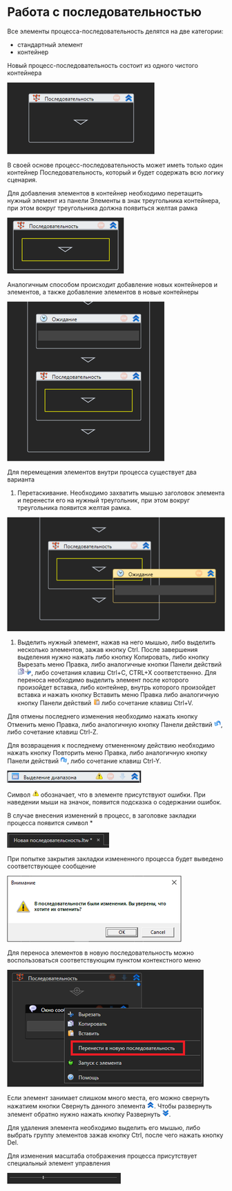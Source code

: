 # Работа с последовательностью

Все элементы процесса-последовательность делятся на две категории:

* стандартный элемент
* контейнер

Новый процесс-последовательность состоит из одного чистого контейнера

![](<../../.gitbook/assets/0 (174).png>)

В своей основе процесс-последовательность может иметь только один контейнер Последовательность, который и будет содержать всю логику сценария.

Для добавления элементов в контейнер необходимо перетащить нужный элемент из панели Элементы в знак треугольника контейнера, при этом вокруг треугольника должна появиться желтая рамка

![](<../../.gitbook/assets/1 (132).png>)

Аналогичным способом происходит добавление новых контейнеров и элементов, а также добавление элементов в новые контейнеры

![](<../../.gitbook/assets/2 (13).png>)

Для перемещения элементов внутри процесса существует два варианта

1. Перетаскивание. Необходимо захватить мышью заголовок элемента и перенести его на нужный треугольник, при этом вокруг треугольника появится желтая рамка.

![](<../../.gitbook/assets/3 (5).png>)

1. Выделить нужный элемент, нажав на него мышью, либо выделить несколько элементов, зажав кнопку Ctrl. После завершения выделения нужно нажать либо кнопку Копировать, либо кнопку Вырезать меню Правка, либо аналогичные кнопки Панели действий ![](../../.gitbook/assets/btnCopy.png)![](<../../.gitbook/assets/5 (2).png>), либо сочетания клавиш Ctrl+C, CTRL+X соответственно. Для переноса необходимо выделить элемент после которого произойдет вставка, либо контейнер, внутрь которого произойдет вставка и нажать кнопку Вставить меню Правка либо аналогичную кнопку Панели действий ![](<../../.gitbook/assets/6 (3).png>) либо сочетание клавиш Ctrl+V.

Для отмены последнего изменения необходимо нажать кнопку Отменить меню Правка, либо аналогичную кнопку Панели действий ![](<../../.gitbook/assets/7 (3).png>), либо сочетание клавиш Ctrl-Z.

Для возвращения к последнему отмененному действию необходимо нажать кнопку Повторить меню Правка, либо аналогичную кнопку Панели действий ![](<../../.gitbook/assets/8 (1) (1).png>), либо сочетание клавиш Ctrl-Y.

![](<../../.gitbook/assets/001 (21).png>)

Символ ![](../../.gitbook/assets/error.png) обозначает, что в элементе присутствуют ошибки. При наведении мыши на значок, появится подсказка о содержании ошибок.

В случае внесения изменений в процесс, в заголовке закладки процесса появится символ \*

![](<../../.gitbook/assets/9 (1).png>)

При попытке закрытия закладки измененного процесса будет выведено соответствующее сообщение

![](<../../.gitbook/assets/10 (3).png>)

Для переноса элементов в новую последовательность можно воспользоваться соответствующим пунктом контекстного меню

![](<../../.gitbook/assets/image (599).png>)

Если элемент занимает слишком много места, его можно свернуть нажатием кнопки Свернуть данного элемента ![](<../../.gitbook/assets/11 (3).png>). Чтобы развернуть элемент обратно нужно нажать кнопку Развернуть ![](<../../.gitbook/assets/12 (2) (1).png>).

Для удаления элемента необходимо выделить его мышью, либо выбрать группу элементов зажав кнопку Ctrl, после чего нажать кнопку Del.

Для изменения масштаба отображения процесса присутствует специальный элемент управления

![](../../.gitbook/assets/13.png)
